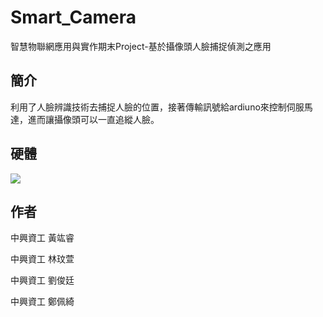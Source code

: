 # Smart_Camera
智慧物聯網應用與實作期末Project-基於攝像頭人臉捕捉偵測之應用

## 簡介
利用了人臉辨識技術去捕捉人臉的位置，接著傳輸訊號給ardiuno來控制伺服馬達，進而讓攝像頭可以一直追縱人臉。

## 硬體
![](https://imgur.com/yzOzasb.jpg)

## 作者
中興資工 黃竑睿

中興資工 林玟萱

中興資工 劉俊廷

中興資工 鄭佩綺
